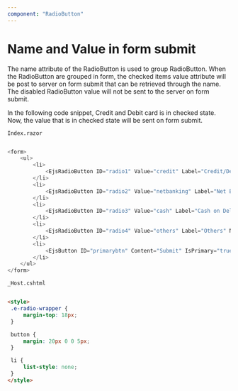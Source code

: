 ```yaml
---
component: "RadioButton"
---
```


# Name and Value in form submit

The name attribute of the RadioButton is used to group RadioButton. When the RadioButton are grouped in form, the checked items value attribute
will be post to server on form submit that can be retrieved through the name. The disabled RadioButton
value will not be sent to the server on form submit.

In the following code snippet, Credit and Debit card is in checked state.
Now, the value that is in checked state will be sent on form submit.

`Index.razor`

```csharp

<form>
    <ul>
        <li>
            <EjsRadioButton ID="radio1" Value="credit" Label="Credit/Debit Card" Name="payment" Checked="true"></EjsRadioButton>
        </li>
        <li>
            <EjsRadioButton ID="radio2" Value="netbanking" Label="Net Banking" Name="payment"></EjsRadioButton>
        </li>
        <li>
            <EjsRadioButton ID="radio3" Value="cash" Label="Cash on Delivery" Name="payment"></EjsRadioButton>
        </li>
        <li>
            <EjsRadioButton ID="radio4" Value="others" Label="Others" Name="payment"></EjsRadioButton>
        </li>
        <li>
            <EjsButton ID="primarybtn" Content="Submit" IsPrimary="true"></EjsButton>
        </li>
    </ul>
</form>

  ```

  `_Host.cshtml`

   ```html

   <style>
    .e-radio-wrapper {
        margin-top: 18px;
    }

    button {
        margin: 20px 0 0 5px;
    }

    li {
        list-style: none;
    }
</style>

  ```